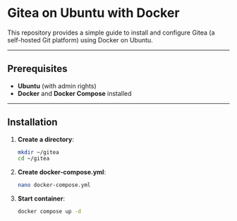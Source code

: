 # Gitea on Ubuntu with Docker

This repository provides a simple guide to install and configure Gitea (a self-hosted Git platform) using Docker on Ubuntu.

---

## Prerequisites

- **Ubuntu** (with admin rights)
- **Docker** and **Docker Compose** installed

---

## Installation

1. **Create a directory**:
   ```bash
   mkdir ~/gitea
   cd ~/gitea

2. **Create docker-compose.yml**:
   ```bash
   nano docker-compose.yml
   ```

3. **Start container**:
   ```bash
   docker compose up -d
   ```
